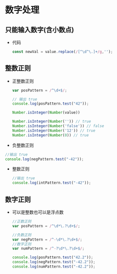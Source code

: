 # 数字处理

## 只能输入数字(含小数点)

+ 代码

  ```js
  const newVal = value.replace(/[^\d^\.]+/g,'');
  ```

## 整数正则

+ 正整数正则

  ```js
  var posPattern = /^\d+$/;

  // 输出 true
  console.log(posPattern.test("42"));
  ```

  ```js
  Number.isInteger(Number(value))

  Number.isInteger(Number('')) // true
  Number.isInteger(Number('false')) // false
  Number.isInteger(Number('12')) // true
  Number.isInteger(Number(0)) // true
  ```

+ 负整数正则

```js
//输出 true
console.log(negPattern.test("-42"));
```

+ 整数正则

  ```js
  //输出 true
  console.log(intPattern.test("-42"));
  ```

## 数字正则

+ 可以是整数也可以是浮点数

  ```js
  //正数正则
  var posPattern = /^\d*\.?\d+$/;

  //负数正则
  var negPattern = /^-\d*\.?\d+$/;
  //数字正则
  var numPattern = /^-?\d*\.?\d+$/;

  console.log(posPattern.test("42.2"));
  console.log(negPattern.test("-42.2"));
  console.log(numPattern.test("-42.2"));
  ```
